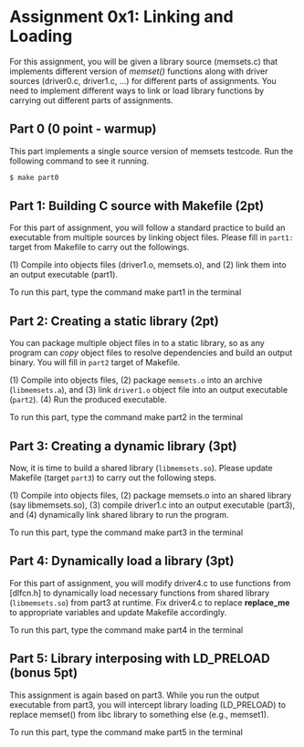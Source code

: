 # Assignment 0x1: Linking and Loading

For this assignment, you will be given a library source (memsets.c) that
implements different version of *memset()* functions along with driver sources
(driver0.c, driver1.c, ...) for different parts of assignments. You need to
implement different ways to link or load library functions by carrying out
different parts of assignments.

## Part 0 (0 point - warmup)

This part implements a single source version of memsets testcode. Run the
following command to see it running. 

```sh
$ make part0
```

## Part 1: Building C source with Makefile (2pt)

For this part of assignment, you will follow a standard practice to build an
executable from multiple sources by linking object files. Please fill in
`part1:` target from Makefile to carry out the followings.

(1) Compile into objects files (driver1.o, memsets.o), and (2) link them into an
output executable (part1).

To run this part, type the command make part1 in the terminal


## Part 2: Creating a static library (2pt)

You can package multiple object files in to a static library, so as any program
can *copy* object files to resolve dependencies and build an output binary.
You will fill in `part2` target of Makefile.

(1) Compile into objects files, (2) package `memsets.o` into an archive (`libmemsets.a`), and
(3) link `driver1.o` object file into an output executable (`part2`). (4) Run
the produced executable.


To run this part, type the command make part2 in the terminal

## Part 3: Creating a dynamic library (3pt)

Now, it is time to build a shared library (`libmemsets.so`). Please update
Makefile (target `part3`) to carry out the following steps. 

(1) Compile into objects files, (2) package memsets.o into an shared library (say libmemsets.so),
(3) compile driver1.c into an output executable (part3), and (4) dynamically link shared library to run the program.

To run this part, type the command make part3 in the terminal

## Part 4: Dynamically load a library (3pt)

For this part of assignment, you will modify driver4.c to use functions from
[dlfcn.h] to dynamically load necessary functions from shared library
(`libmemsets.so`) from part3 at runtime. Fix driver4.c to replace
__replace_me__ to appropriate variables and update Makefile accordingly. 

To run this part, type the command make part4 in the terminal

## Part 5: Library interposing with LD_PRELOAD (bonus 5pt)
 
This assignment is again based on part3. While you run the output executable
from part3, you will intercept library loading (LD_PRELOAD) to replace memset()
from libc library to something else (e.g., memset1).

To run this part, type the command make part5 in the terminal



